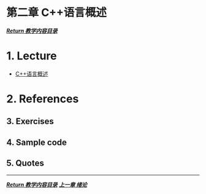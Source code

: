 第二章 C++语言概述
===

[***Return 教学内容目录***](https://cugwhp.Github.io/OOPCPP/)

# 1. Lecture
- [C++语言概述](../PDFs/Ch2-C%2B%2B%E8%AF%AD%E8%A8%80%E6%A6%82%E8%BF%B0/c%2B%2B2.pdf)

# 2. References

## 3. Exercises

## 4. Sample code


## 5. Quotes

---
[***Return 教学内容目录***](https://cugwhp.Github.io/OOPCPP/)	 [***上一章 绪论***](./Ch1_Introduction.md)
